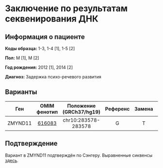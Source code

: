 # Заключение по результатам секвенирования ДНК

## Информация о пациенте

**Коды образца:** 1-3, 1-4 [1], 1-5 [2]

**Пол:** М [1], М [2]

**Год рождения:** 2012 [1], 2014 [2]

**Диагноз:** Задержка психо-речевого развития

## Варианты

| Ген    | OMIM фенотип | Положение (GRCh37/hg19)   | Референс | Замена | Генотип | Экзон | Тип замены | Частота аллеля | Глубина прочтения |
|:------:|:------------:|:-------------------------:|:--------:|:------:|:-------:|:-----:|:----------:|:--------------:|:-----------------:| 
| ZMYND11 | [616083](https://omim.org/entry/616083) | chr10:283578-283578 | G | T | 0/1 [1], 0/1 [2] | 5/14 | nonsynonymous SNV | [0.000075](https://www.ncbi.nlm.nih.gov/snp/rs757019491) | 81 [1], 16 [2] |

## Подтверждение

Вариант в ZMYND11 подтверждён по Сэнгеру.
Выравненные сиквенсы [здесь](https://benchling.com/s/seq-pVb9FiBNmBWz16LA6mfS).


